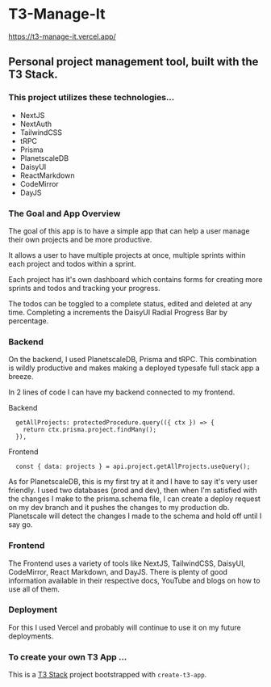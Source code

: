 # T3-Manage-It

https://t3-manage-it.vercel.app/

## Personal project management tool, built with the T3 Stack.

### This project utilizes these technologies...

- NextJS
- NextAuth
- TailwindCSS
- tRPC
- Prisma
- PlanetscaleDB
- DaisyUI
- ReactMarkdown
- CodeMirror
- DayJS

### The Goal and App Overview

The goal of this app is to have a simple app that can help a user manage their own projects and be more productive.

It allows a user to have multiple projects at once, multiple sprints within each project and todos within a sprint.

Each project has it's own dashboard which contains forms for creating more sprints and todos and tracking your progress.

The todos can be toggled to a complete status, edited and deleted at any time. Completing a increments the DaisyUI Radial Progress Bar by percentage.

### Backend

On the backend, I used PlanetscaleDB, Prisma and tRPC. This combination is wildly productive and makes making a deployed typesafe full stack app a breeze.

In 2 lines of code I can have my backend connected to my frontend.

Backend

```
  getAllProjects: protectedProcedure.query(({ ctx }) => {
    return ctx.prisma.project.findMany();
  }),
```

Frontend

```
  const { data: projects } = api.project.getAllProjects.useQuery();
```

As for PlanetscaleDB, this is my first try at it and I have to say it's very user friendly. I used two databases (prod and dev), then when I'm satisfied with the changes I make to the prisma.schema file, I can create a deploy request on my dev branch and it pushes the changes to my production db. Planetscale will detect the changes I made to the schema and hold off until I say go.

### Frontend

The Frontend uses a variety of tools like NextJS, TailwindCSS, DaisyUI, CodeMirror, React Markdown, and DayJS. There is plenty of good information available in their respective docs, YouTube and blogs on how to use all of them.

### Deployment

For this I used Vercel and probably will continue to use it on my future deployments.

### To create your own T3 App ...

This is a [T3 Stack](https://create.t3.gg/) project bootstrapped with `create-t3-app`.
